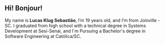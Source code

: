 ## Hi! Bonjour! 

My name is **Lucas Klug Sebastião**, I’m 19 years old, and I’m from Joinville - SC. I graduated from high school with a technical degree in Systems Development at Sesi-Senai, and I´m Pursuing a Bachelor's degree in Software Engineering at Católica/SC.
